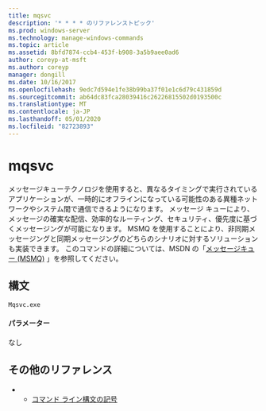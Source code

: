 ```yaml
---
title: mqsvc
description: '* * * * のリファレンストピック'
ms.prod: windows-server
ms.technology: manage-windows-commands
ms.topic: article
ms.assetid: 8bfd7874-ccb4-453f-b908-3a5b9aee0ad6
author: coreyp-at-msft
ms.author: coreyp
manager: dongill
ms.date: 10/16/2017
ms.openlocfilehash: 9edc7d594e1fe38b99ba37f01e1c6d79c431859d
ms.sourcegitcommit: ab64dc83fca28039416c26226815502d0193500c
ms.translationtype: MT
ms.contentlocale: ja-JP
ms.lasthandoff: 05/01/2020
ms.locfileid: "82723893"
---
```

# <a name="mqsvc"></a>mqsvc



メッセージキューテクノロジを使用すると、異なるタイミングで実行されているアプリケーションが、一時的にオフラインになっている可能性のある異種ネットワークやシステム間で通信できるようになります。 メッセージ キューにより、メッセージの確実な配信、効率的なルーティング、セキュリティ、優先度に基づくメッセージングが可能になります。 MSMQ を使用することにより、非同期メッセージングと同期メッセージングのどちらのシナリオに対するソリューションも実装できます。 このコマンドの詳細については、MSDN の「[メッセージキュー (MSMQ)](https://go.microsoft.com/fwlink/?LinkId=248723) 」を参照してください。

## <a name="syntax"></a>構文

```
Mqsvc.exe
```

#### <a name="parameters"></a>パラメーター

なし

## <a name="additional-references"></a>その他のリファレンス

-   - [コマンド ライン構文の記号](command-line-syntax-key.md)